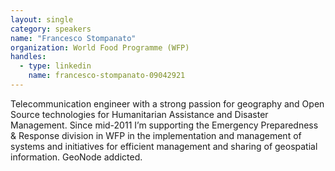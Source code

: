 ```yaml
---
layout: single
category: speakers
name: "Francesco Stompanato"
organization: World Food Programme (WFP)
handles:
  - type: linkedin
    name: francesco-stompanato-09042921
---
```


Telecommunication engineer with a strong passion for geography and Open Source technologies for Humanitarian Assistance and Disaster Management. Since mid-2011 I’m supporting the Emergency Preparedness & Response division in WFP in the implementation and management of systems and initiatives for efficient management and sharing of geospatial information. GeoNode addicted.
